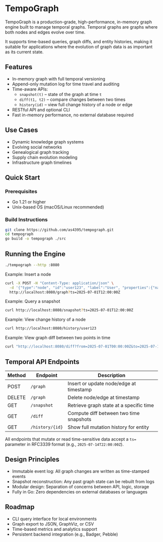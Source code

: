 # TempoGraph

TempoGraph is a production-grade, high-performance, in-memory graph engine built to manage temporal graphs. Temporal graphs are graphs where both nodes and edges evolve over time. 

It supports time-based queries, graph diffs, and entity histories, making it suitable for applications where the evolution of graph data is as important as its current state.

## Features

- In-memory graph with full temporal versioning
- Append-only mutation log for time travel and auditing
- Time-aware APIs:
  - `snapshot(t)` – state of the graph at time `t`
  - `diff(t1, t2)` – compare changes between two times
  - `history(id)` – view full change history of a node or edge
- RESTful API and optional CLI
- Fast in-memory performance, no external database required

## Use Cases

- Dynamic knowledge graph systems
- Evolving social networks
- Genealogical graph tracking
- Supply chain evolution modeling
- Infrastructure graph timelines

## Quick Start

### Prerequisites

- Go 1.21 or higher
- Unix-based OS (macOS/Linux recommended)

### Build Instructions

```bash
git clone https://github.com/as4395/tempograph.git
cd tempograph
go build -o tempograph ./src
```

## Running the Engine

```bash
./tempograph --http :8080
```

Example: Insert a node

```bash
curl -X POST -H "Content-Type: application/json" \
  -d '{"type":"node", "id":"user123", "label":"User", "properties":{"name":"Alice"}}' \
  http://localhost:8080/graph?ts=2025-07-01T12:00:00Z
```

Example: Query a snapshot

```bash
curl http://localhost:8080/snapshot?ts=2025-07-01T12:00:00Z
```

Example: View change history of a node

```bash
curl http://localhost:8080/history/user123
```

Example: View graph diff between two points in time

```bash
curl "http://localhost:8080/diff?from=2025-07-01T00:00:00Z&to=2025-07-14T00:00:00Z"
```

## Temporal API Endpoints

| Method | Endpoint              | Description                              |
|--------|-----------------------|------------------------------------------|
| POST   | `/graph`              | Insert or update node/edge at timestamp  |
| DELETE | `/graph`              | Delete node/edge at timestamp            |
| GET    | `/snapshot`           | Retrieve graph state at a specific time  |
| GET    | `/diff`               | Compute diff between two time snapshots  |
| GET    | `/history/{id}`       | Show full mutation history for entity    |

All endpoints that mutate or read time-sensitive data accept a `ts=` parameter in RFC3339 format (e.g., `2025-07-14T22:00:00Z`).

## Design Principles

- Immutable event log: All graph changes are written as time-stamped events
- Snapshot reconstruction: Any past graph state can be rebuilt from logs
- Modular design: Separation of concerns between API, logic, storage
- Fully in Go: Zero dependencies on external databases or languages

## Roadmap

- CLI query interface for local environments
- Graph export to JSON, GraphViz, or CSV
- Time-based metrics and analytics support
- Persistent backend integration (e.g., Badger, Pebble)
